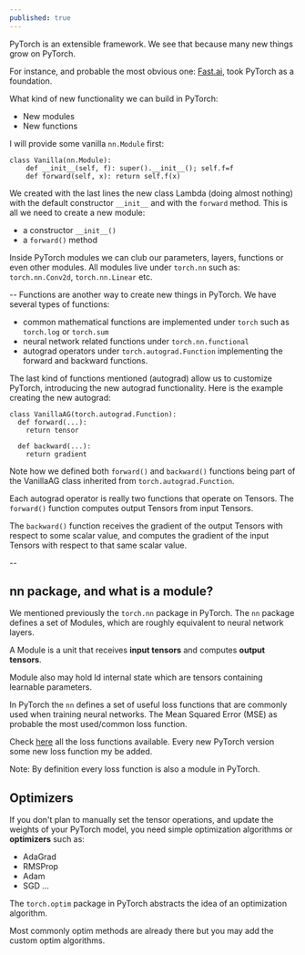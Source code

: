 ```yaml
---
published: true
---
```

PyTorch is an extensible framework. We see that because many new things grow on PyTorch.

For instance, and probable the most obvious one: [Fast.ai](https://github.com/fastai/fastai), took PyTorch as a foundation.

What kind of new functionality we can build in PyTorch:
* New modules
* New functions

I will provide some vanilla `nn.Module` first:
~~~
class Vanilla(nn.Module):
    def __init__(self, f): super().__init__(); self.f=f
    def forward(self, x): return self.f(x)
~~~

We created with the last lines the new class Lambda (doing almost nothing) with the default constructor `__init__` and with the `forward` method. This is all we need to create a new module:
* a constructor `__init__()`
* a `forward()` method

Inside PyTorch modules we can club our parameters, layers, functions or even other modules. 
All modules live under `torch.nn` such as: `torch.nn.Conv2d`, `torch.nn.Linear` etc.

--
Functions are another way to create new things in PyTorch. We have several types of functions:
* common mathematical functions are implemented under `torch` such as `torch.log` or `torch.sum`
* neural network related functions under `torch.nn.functional`
* autograd operators under `torch.autograd.Function` implementing the forward and backward functions.

The last kind of functions mentioned (autograd) allow us to customize PyTorch, introducing the new autograd functionality. Here is the example creating the new autograd:
~~~
class VanillaAG(torch.autograd.Function):
  def forward(...):    
    return tensor

  def backward(...):    
    return gradient
~~~

Note how we defined both `forward()` and `backward()` functions being part of the VanillaAG class inherited from `torch.autograd.Function`.

Each autograd operator is really two functions that operate on Tensors. The `forward()` function computes output Tensors from input Tensors. 

The `backward()` function receives the gradient of the output Tensors with respect to some scalar value, and computes the gradient of the input Tensors with respect to that same scalar value.


--
## nn package, and what is a module?

We mentioned previously the `torch.nn` package in PyTorch. The `nn` package defines a set of Modules, which are roughly equivalent to neural network layers. 

A Module is a unit that receives **input tensors** and computes **output tensors**.

Module also may hold ld internal state which are tensors containing learnable parameters.

In PyTorch the `nn` defines a set of useful loss functions that are commonly used when training neural networks. The Mean Squared Error (MSE) as probable the most used/common loss function.

Check [here](https://pytorch.org/docs/stable/_modules/torch/nn/modules/loss.html) all the loss functions available. Every new PyTorch version some new loss function my be added.

Note: By definition every loss function is also a module in PyTorch.

## Optimizers

If you don't plan to manually set the tensor operations, and update the weights of your PyTorch model, you need simple optimization algorithms or **optimizers** such as:
* AdaGrad 
* RMSProp 
* Adam 
* SGD ...

The `torch.optim` package in PyTorch abstracts the idea of an optimization algorithm.

Most commonly optim methods are already there but you may add the custom optim algorithms.
